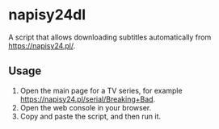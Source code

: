 # napisy24dl
A script that allows downloading subtitles automatically from https://napisy24.pl/.

## Usage
1. Open the main page for a TV series, for example https://napisy24.pl/serial/Breaking+Bad.
2. Open the web console in your browser.
3. Copy and paste the script, and then run it.
